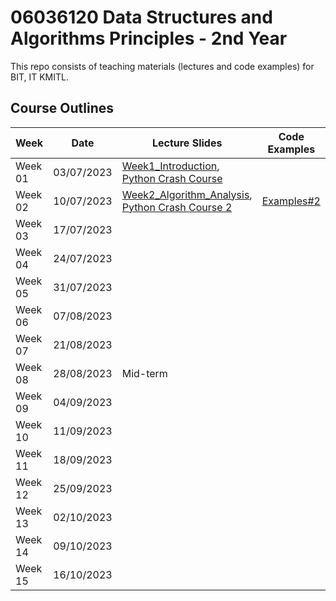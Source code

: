 # 06036120 Data Structures and Algorithms Principles - 2nd Year

This repo consists of teaching materials (lectures and code examples) for BIT, IT KMITL.

## Course Outlines
|Week| Date | Lecture Slides|Code Examples|Individual Assignments|
|---|---|---|---|---|
|Week 01| 03/07/2023 | [Week1_Introduction](https://github.com/noswolf/DSA_BIT/blob/DSAP_23/Week1/DSAP_Week1_student.pdf), [Python Crash Course](https://github.com/noswolf/DSA_BIT/blob/DSAP_23/Week1/DSAP_Python_Crash_Course.pdf)  | | - |
|Week 02| 10/07/2023 | [Week2_Algorithm_Analysis](https://github.com/noswolf/DSA_BIT/blob/DSAP_23/Week2/DSAP_Week2_student.pdf), [Python Crash Course 2](https://github.com/noswolf/DSA_BIT/blob/DSAP_23/Week2/DSAP_Python_Crash_Course2.pdf) | [Examples#2](https://github.com/noswolf/DSA_BIT/blob/DSAP_23/Week2/DSAP_Week2.ipynb) | [Assignment#2](https://github.com/noswolf/DSA_BIT/blob/DSAP_23/Week2/DSAP_Assignment2.pdf) | |
|Week 03| 17/07/2023 | | |  | |
|Week 04| 24/07/2023 | | |  | |
|Week 05| 31/07/2023 | | |  | |
|Week 06| 07/08/2023 | | |  | |
|Week 07| 21/08/2023 | | |  | |
|Week 08| 28/08/2023 | Mid-term | |
|Week 09| 04/09/2023 | | |  | |
|Week 10| 11/09/2023 | | |  | |
|Week 11| 18/09/2023 | | |  | |
|Week 12| 25/09/2023 | |  |  | |
|Week 13| 02/10/2023 | | |  | |
|Week 14| 09/10/2023 | | |  | |
|Week 15| 16/10/2023 | | |  | |
